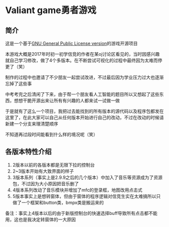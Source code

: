 # Valiant game勇者游戏
## 简介
这是一个基于[GNU General Public License version](https://opensource.org/licenses/gpl-3.0.html)的游戏开源项目

本游戏大概是2017年时初一初学信竞的作者在某oj讨论区看见的，当时因感兴趣就自己学习修改，做了4个多版本。在不断尝试可视化的过程中最终因为太难而停更了（笑）

制作的过程中也邀请了不少朋友一起尝试改进，不过最后因为学业压力过大也逐渐忘掉了这些事

中考考完之后清闲了下来，由于帮一个朋友看人工智能的题目所以又想起了这些东西，想想干脆开源出来让所有有兴趣的人都来试一试做一做

于是就有了这么一个项目，我把过去能找到的所有版本的源代码以及程序包都发在这里了，在此大家可以自己从任何版本开始进行自己的改动，不过在改动的时候请新建一个分支来理清楚顺序

不知道再过段时间能看到什么样的境况呢（笑）
## 各版本特性介绍
1. 2版本以前的各版本都是无限下拉的控制台
1. 2~3版本开始有大致界面的样子
1. 3版本系列（事实上是2.9.9之后的几个版本）中加入了音乐等资源成为了资源包，不过因为大小原因把音乐删了
1. 4版本系列改动了音乐模块并增加了mfc的登录框，地图改用点击式
1. 5版本事实上是想转窗体，但由于窗体的程序逻辑对信竞生实在太难搞所以只做了一个框架和button类，bmpx类是搬运来的

备注：事实上4版本以后的由于新版控制台的快速选择buff导致所有点击都不能用，这也是我决定转窗体的一大原因
